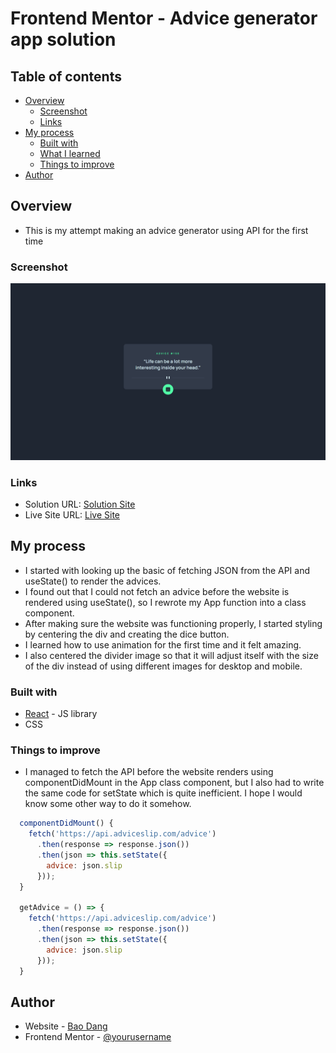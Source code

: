 # Frontend Mentor - Advice generator app solution
## Table of contents

- [Overview](#overview)
  - [Screenshot](#screenshot)
  - [Links](#links)
- [My process](#my-process)
  - [Built with](#built-with)
  - [What I learned](#what-i-learned)
  - [Things to improve](#things-to-improve)
- [Author](#author)

## Overview

- This is my attempt making an advice generator using API for the first time

### Screenshot

![Advice Generator App](src/images/screenshot.png)


### Links

- Solution URL: [Solution Site](https://www.frontendmentor.io/solutions/first-react-app-with-api-DjMkEjo88W)
- Live Site URL: [Live Site](https://weebao.github.io/advice-generator-app-main/)

## My process

- I started with looking up the basic of fetching JSON from the API and useState() to render the advices.
- I found out that I could not fetch an advice before the website is rendered using useState(), so I rewrote my App function into a class component.
- After making sure the website was functioning properly, I started styling by centering the div and creating the dice button.
- I learned how to use animation for the first time and it felt amazing.
- I also centered the divider image so that it will adjust itself with the size of the div instead of using different images for desktop and mobile.

### Built with

- [React](https://reactjs.org/) - JS library
- CSS

### Things to improve

- I managed to fetch the API before the website renders using componentDidMount in the App class component, but I also had to write the same code for setState which is quite inefficient. I hope I would know some other way to do it somehow.

```js
  componentDidMount() {
    fetch('https://api.adviceslip.com/advice')
      .then(response => response.json())
      .then(json => this.setState({
        advice: json.slip
      }));
  }

  getAdvice = () => {
    fetch('https://api.adviceslip.com/advice')
      .then(response => response.json())
      .then(json => this.setState({
        advice: json.slip
      }));
  }
```

## Author

- Website - [Bao Dang](https://github.com/weebao)
- Frontend Mentor - [@yourusername](https://www.frontendmentor.io/profile/weebao)
